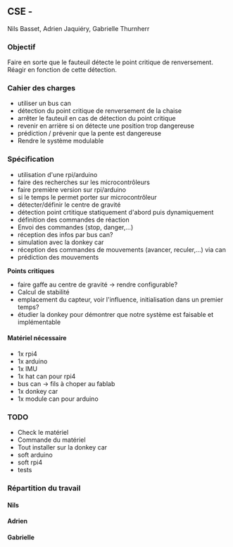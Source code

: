 ## CSE - 

Nils Basset, Adrien Jaquiéry, Gabrielle Thurnherr

### Objectif 

Faire en sorte que le fauteuil détecte le point critique de renversement. Réagir en fonction de cette détection.

### Cahier des charges

- utiliser un bus can
- détection du point critique de renversement de la chaise
- arrêter le fauteuil en cas de détection du point critique
- revenir en arrière si on détecte une position trop dangereuse
- prédiction / prévenir que la pente est dangereuse
- Rendre le système modulable

### Spécification 

- utilisation d'une rpi/arduino
- faire des recherches sur les microcontrôleurs
- faire première version sur rpi/arduino
- si le temps le permet porter sur microcontrôleur
- détecter/définir le centre de gravité
- détection point crtitique statiquement d'abord puis dynamiquement
- définition des commandes de réaction
- Envoi des commandes (stop, danger,...)
- réception des infos par bus can? 
- simulation avec la donkey car
- réception des commandes de mouvements (avancer, reculer,...) via can
- prédiction des mouvements



**Points critiques**

- faire gaffe au centre de gravité -> rendre configurable?
- Calcul de stabilité
- emplacement du capteur, voir l'influence, initialisation dans un premier temps?
- étudier la donkey pour démontrer que notre système est faisable et implémentable 



#### Matériel nécessaire

- 1x rpi4 
- 1x arduino
- 1x IMU
- 1x hat can pour rpi4
- bus can -> fils à choper au fablab 
- 1x donkey car
- 1x module can pour arduino



### TODO

- Check le matériel
- Commande du matériel
- Tout installer sur la donkey car 
- soft arduino
- soft rpi4
- tests



### Répartition du travail

#### Nils



#### Adrien



#### Gabrielle



